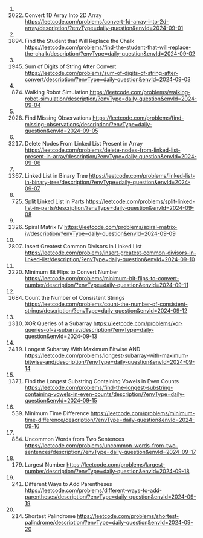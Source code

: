 1. 2022. Convert 1D Array Into 2D Array
https://leetcode.com/problems/convert-1d-array-into-2d-array/description/?envType=daily-question&envId=2024-09-01
2. 1894. Find the Student that Will Replace the Chalk
https://leetcode.com/problems/find-the-student-that-will-replace-the-chalk/description/?envType=daily-question&envId=2024-09-02
3. 1945. Sum of Digits of String After Convert
https://leetcode.com/problems/sum-of-digits-of-string-after-convert/description/?envType=daily-question&envId=2024-09-03
4. 874. Walking Robot Simulation
https://leetcode.com/problems/walking-robot-simulation/description/?envType=daily-question&envId=2024-09-04
5. 2028. Find Missing Observations
https://leetcode.com/problems/find-missing-observations/description/?envType=daily-question&envId=2024-09-05
6. 3217. Delete Nodes From Linked List Present in Array
https://leetcode.com/problems/delete-nodes-from-linked-list-present-in-array/description/?envType=daily-question&envId=2024-09-06
7. 1367. Linked List in Binary Tree
https://leetcode.com/problems/linked-list-in-binary-tree/description/?envType=daily-question&envId=2024-09-07
8. 725. Split Linked List in Parts
https://leetcode.com/problems/split-linked-list-in-parts/description/?envType=daily-question&envId=2024-09-08
9. 2326. Spiral Matrix IV
https://leetcode.com/problems/spiral-matrix-iv/description/?envType=daily-question&envId=2024-09-09
10. 2807. Insert Greatest Common Divisors in Linked List
https://leetcode.com/problems/insert-greatest-common-divisors-in-linked-list/description/?envType=daily-question&envId=2024-09-10
11. 2220. Minimum Bit Flips to Convert Number
https://leetcode.com/problems/minimum-bit-flips-to-convert-number/description/?envType=daily-question&envId=2024-09-11
12. 1684. Count the Number of Consistent Strings
https://leetcode.com/problems/count-the-number-of-consistent-strings/description/?envType=daily-question&envId=2024-09-12
13. 1310. XOR Queries of a Subarray
https://leetcode.com/problems/xor-queries-of-a-subarray/description/?envType=daily-question&envId=2024-09-13
14. 2419. Longest Subarray With Maximum Bitwise AND
https://leetcode.com/problems/longest-subarray-with-maximum-bitwise-and/description/?envType=daily-question&envId=2024-09-14
15. 1371. Find the Longest Substring Containing Vowels in Even Counts
https://leetcode.com/problems/find-the-longest-substring-containing-vowels-in-even-counts/description/?envType=daily-question&envId=2024-09-15
16. 539. Minimum Time Difference
https://leetcode.com/problems/minimum-time-difference/description/?envType=daily-question&envId=2024-09-16
17. 884. Uncommon Words from Two Sentences
https://leetcode.com/problems/uncommon-words-from-two-sentences/description/?envType=daily-question&envId=2024-09-17
18. 179. Largest Number
https://leetcode.com/problems/largest-number/description/?envType=daily-question&envId=2024-09-18
19. 241. Different Ways to Add Parentheses
https://leetcode.com/problems/different-ways-to-add-parentheses/description/?envType=daily-question&envId=2024-09-19
20. 214. Shortest Palindrome
https://leetcode.com/problems/shortest-palindrome/description/?envType=daily-question&envId=2024-09-20